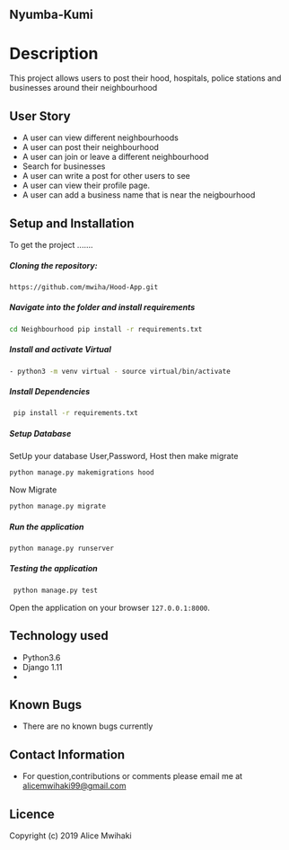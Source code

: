 ## Nyumba-Kumi

# Description  
This project allows users to post their hood, hospitals, police stations and businesses around their neighbourhood


## User Story  
  
* A user can view different neighbourhoods  
* A user can post their neighbourhood 
* A user can join or leave a different neighbourhood  
* Search for businesses  
* A user can write a post for other users to see
* A user can view their profile page. 
* A user can add a business name that is near the neigbourhood 
  

  
## Setup and Installation  
To get the project .......  
  
##### Cloning the repository:  
```bash
https://github.com/mwiha/Hood-App.git
```
##### Navigate into the folder and install requirements  
 ```bash
 cd Neighbourhood pip install -r requirements.txt 
 ```
##### Install and activate Virtual  
```bash
- python3 -m venv virtual - source virtual/bin/activate
```
##### Install Dependencies  
```bash
 pip install -r requirements.txt 
``` 
 ##### Setup Database  
  SetUp your database User,Password, Host then make migrate  
 ```bash 
python manage.py makemigrations hood
 ``` 
 Now Migrate

```bash
python manage.py migrate 
```
##### Run the application  
```bash
python manage.py runserver 
```
##### Testing the application  
```bash
 python manage.py test 
```
Open the application on your browser `127.0.0.1:8000`.  
  
 
## Technology used  
  
* Python3.6  
* Django 1.11  
* 
  
  
## Known Bugs  
* There are no known bugs currently  
  
## Contact Information   
* For question,contributions or comments please email me at 
     alicemwihaki99@gmail.com

## Licence
Copyright (c) 2019 Alice Mwihaki
